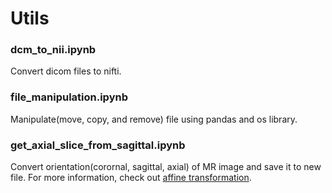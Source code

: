 # Utils
### dcm_to_nii.ipynb
Convert dicom files to nifti.


### file_manipulation.ipynb
Manipulate(move, copy, and remove) file using pandas and os library.


### get_axial_slice_from_sagittal.ipynb
Convert orientation(corornal, sagittal, axial) of MR image and save it to new file.
For more information, check out [affine transformation](https://nipy.org/nibabel/coordinate_systems.html).

